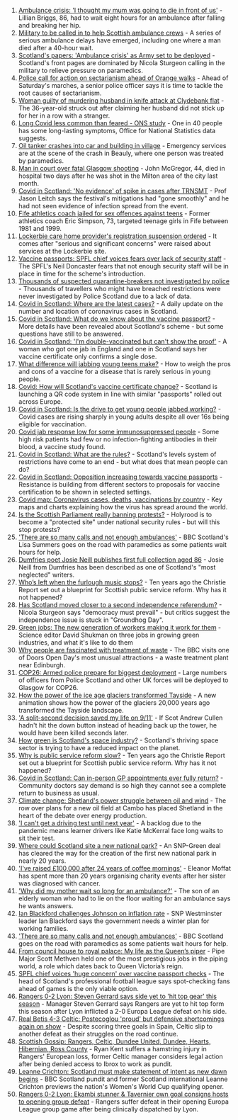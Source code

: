 1. [Ambulance crisis: 'I thought my mum was going to die in front of us'](https://www.bbc.co.uk/news/uk-scotland-edinburgh-east-fife-58585395?at_medium=RSS&at_campaign=KARANGA) - Lillian Briggs, 86, had to wait eight hours for an ambulance after falling and breaking her hip.
2. [Military to be called in to help Scottish ambulance crews](https://www.bbc.co.uk/news/uk-scotland-scotland-politics-58585349?at_medium=RSS&at_campaign=KARANGA) - A series of serious ambulance delays have emerged, including one where a man died after a 40-hour wait.
3. [Scotland's papers: 'Ambulance crisis' as Army set to be deployed](https://www.bbc.co.uk/news/uk-scotland-58593702?at_medium=RSS&at_campaign=KARANGA) - Scotland's front pages are dominated by Nicola Sturgeon calling in the military to relieve pressure on paramedics.
4. [Police call for action on sectarianism ahead of Orange walks](https://www.bbc.co.uk/news/uk-scotland-58586533?at_medium=RSS&at_campaign=KARANGA) - Ahead of Saturday's marches, a senior police officer says it is time to tackle the root causes of sectarianism.
5. [Woman guilty of murdering husband in knife attack at Clydebank flat](https://www.bbc.co.uk/news/uk-scotland-glasgow-west-58584025?at_medium=RSS&at_campaign=KARANGA) - The 36-year-old struck out after claiming her husband did not stick up for her in a row with a stranger.
6. [Long Covid less common than feared - ONS study](https://www.bbc.co.uk/news/health-58584558?at_medium=RSS&at_campaign=KARANGA) - One in 40 people has some long-lasting symptoms, Office for National Statistics data suggests.
7. [Oil tanker crashes into car and building in village](https://www.bbc.co.uk/news/uk-scotland-highlands-islands-58585603?at_medium=RSS&at_campaign=KARANGA) - Emergency services are at the scene of the crash in Beauly, where one person was treated by paramedics.
8. [Man in court over fatal Glasgow shooting](https://www.bbc.co.uk/news/uk-scotland-glasgow-west-58578157?at_medium=RSS&at_campaign=KARANGA) - John McGregor, 44, died in hospital two days after he was shot in the Milton area of the city last month.
9. [Covid in Scotland: 'No evidence' of spike in cases after TRNSMT](https://www.bbc.co.uk/news/uk-scotland-58581828?at_medium=RSS&at_campaign=KARANGA) - Prof Jason Leitch says the festival's mitigations had "gone smoothly" and he had not seen evidence of infection spread from the event.
10. [Fife athletics coach jailed for sex offences against teens](https://www.bbc.co.uk/news/uk-scotland-58586532?at_medium=RSS&at_campaign=KARANGA) - Former athletics coach Eric Simpson, 73, targeted teenage girls in Fife between 1981 and 1999.
11. [Lockerbie care home provider's registration suspension ordered](https://www.bbc.co.uk/news/uk-scotland-south-scotland-58587223?at_medium=RSS&at_campaign=KARANGA) - It comes after "serious and significant concerns" were raised about services at the Lockerbie site.
12. [Vaccine passports: SPFL chief voices fears over lack of security staff](https://www.bbc.co.uk/news/uk-scotland-58584572?at_medium=RSS&at_campaign=KARANGA) - The SPFL's Neil Doncaster fears that not enough security staff will be in place in time for the scheme's introduction.
13. [Thousands of suspected quarantine-breakers not investigated by police](https://www.bbc.co.uk/news/uk-scotland-58574130?at_medium=RSS&at_campaign=KARANGA) - Thousands of travellers who might have breached restrictions were never investigated by Police Scotland due to a lack of data.
14. [Covid in Scotland: Where are the latest cases?](https://www.bbc.co.uk/news/uk-scotland-53511877?at_medium=RSS&at_campaign=KARANGA) - A daily update on the number and location of coronavirus cases in Scotland.
15. [Covid in Scotland: What do we know about the vaccine passport?](https://www.bbc.co.uk/news/uk-scotland-58422607?at_medium=RSS&at_campaign=KARANGA) - More details have been revealed about Scotland's scheme - but some questions have still to be answered.
16. [Covid in Scotland: 'I'm double-vaccinated but can't show the proof'](https://www.bbc.co.uk/news/uk-scotland-58475922?at_medium=RSS&at_campaign=KARANGA) - A woman who got one jab in England and one in Scotland says her vaccine certificate only confirms a single dose.
17. [What difference will jabbing young teens make?](https://www.bbc.co.uk/news/health-58423152?at_medium=RSS&at_campaign=KARANGA) - How to weigh the pros and cons of a vaccine for a disease that is rarely serious in young people.
18. [Covid: How will Scotland's vaccine certificate change?](https://www.bbc.co.uk/news/uk-scotland-57519070?at_medium=RSS&at_campaign=KARANGA) - Scotland is launching a QR code system in line with similar "passports" rolled out across Europe.
19. [Covid in Scotland: Is the drive to get young people jabbed working?](https://www.bbc.co.uk/news/uk-scotland-58342389?at_medium=RSS&at_campaign=KARANGA) - Covid cases are rising sharply in young adults despite all over 16s being eligible for vaccination.
20. [Covid jab response low for some immunosuppressed people](https://www.bbc.co.uk/news/health-58317261?at_medium=RSS&at_campaign=KARANGA) - Some high risk patients had few or no infection-fighting antibodies in their blood, a vaccine study found.
21. [Covid in Scotland: What are the rules?](https://www.bbc.co.uk/news/uk-scotland-53166816?at_medium=RSS&at_campaign=KARANGA) - Scotland's levels system of restrictions have come to an end - but what does that mean people can do?
22. [Covid in Scotland: Opposition increasing towards vaccine passports](https://www.bbc.co.uk/news/uk-scotland-scotland-politics-58453551?at_medium=RSS&at_campaign=KARANGA) - Resistance is building from different sectors to proposals for vaccine certification to be shown in selected settings.
23. [Covid map: Coronavirus cases, deaths, vaccinations by country](https://www.bbc.co.uk/news/world-51235105?at_medium=RSS&at_campaign=KARANGA) - Key maps and charts explaining how the virus has spread around the world.
24. [Is the Scottish Parliament really banning protests?](https://www.bbc.co.uk/news/uk-scotland-scotland-politics-58570525?at_medium=RSS&at_campaign=KARANGA) - Holyrood is to become a "protected site" under national security rules - but will this stop protests?
25. ['There are so many calls and not enough ambulances'](https://www.bbc.co.uk/news/uk-scotland-58547288?at_medium=RSS&at_campaign=KARANGA) - BBC Scotland's Lisa Summers goes on the road with paramedics as some patients wait hours for help.
26. [Dumfries poet Josie Neill publishes first full collection aged 86](https://www.bbc.co.uk/news/uk-scotland-south-scotland-58570423?at_medium=RSS&at_campaign=KARANGA) - Josie Neill from Dumfries has been described as one of Scotland's "most neglected" writers.
27. [Who’s left when the furlough music stops?](https://www.bbc.co.uk/news/uk-scotland-58566334?at_medium=RSS&at_campaign=KARANGA) - Ten years ago the Christie Report set out a blueprint for Scottish public service reform. Why has it not happened?
28. [Has Scotland moved closer to a second independence referendum?](https://www.bbc.co.uk/news/uk-scotland-scotland-politics-58543558?at_medium=RSS&at_campaign=KARANGA) - Nicola Sturgeon says "democracy must prevail" - but critics suggest the independence issue is stuck in "Groundhog Day".
29. [Green jobs: The new generation of workers making it work for them](https://www.bbc.co.uk/news/science-environment-58549135?at_medium=RSS&at_campaign=KARANGA) - Science editor David Shukman on three jobs in growing green industries, and what it's like to do them
30. [Why people are fascinated with treatment of waste](https://www.bbc.co.uk/news/uk-scotland-58539614?at_medium=RSS&at_campaign=KARANGA) - The BBC visits one of Doors Open Day's most unusual attractions - a waste treatment plant near Edinburgh.
31. [COP26: Armed police prepare for biggest deployment](https://www.bbc.co.uk/news/uk-scotland-58515311?at_medium=RSS&at_campaign=KARANGA) - Large numbers of officers from Police Scotland and other UK forces will be deployed to Glasgow for COP26.
32. [How the power of the ice age glaciers transformed Tayside](https://www.bbc.co.uk/news/uk-scotland-tayside-central-58514896?at_medium=RSS&at_campaign=KARANGA) - A new animation shows how the power of the glaciers 20,000 years ago transformed the Tayside landscape.
33. ['A split-second decision saved my life on 9/11'](https://www.bbc.co.uk/news/uk-scotland-glasgow-west-58515271?at_medium=RSS&at_campaign=KARANGA) - If Scot Andrew Cullen hadn't hit the down button instead of heading back up the tower, he would have been killed seconds later.
34. [How green is Scotland's space industry?](https://www.bbc.co.uk/news/uk-scotland-highlands-islands-58190702?at_medium=RSS&at_campaign=KARANGA) - Scotland's thriving space sector is trying to have a reduced impact on the planet.
35. [Why is public service reform slow?](https://www.bbc.co.uk/news/uk-scotland-58490102?at_medium=RSS&at_campaign=KARANGA) - Ten years ago the Christie Report set out a blueprint for Scottish public service reform. Why has it not happened?
36. [Covid in Scotland: Can in-person GP appointments ever fully return?](https://www.bbc.co.uk/news/uk-scotland-58481878?at_medium=RSS&at_campaign=KARANGA) - Community doctors say demand is so high they cannot see a complete return to business as usual.
37. [Climate change: Shetland's power struggle between oil and wind](https://www.bbc.co.uk/news/uk-scotland-58464439?at_medium=RSS&at_campaign=KARANGA) - The row over plans for a new oil field at Cambo has placed Shetland in the heart of the debate over energy production.
38. ['I can't get a driving test until next year'](https://www.bbc.co.uk/news/uk-scotland-58435040?at_medium=RSS&at_campaign=KARANGA) - A backlog due to the pandemic means learner drivers like Katie McKerral face long waits to sit their test.
39. [Where could Scotland site a new national park?](https://www.bbc.co.uk/news/uk-scotland-south-scotland-58400051?at_medium=RSS&at_campaign=KARANGA) - An SNP-Green deal has cleared the way for the creation of the first new national park in nearly 20 years.
40. ['I've raised £100,000 after 24 years of coffee mornings'](https://www.bbc.co.uk/news/uk-scotland-south-scotland-58383506?at_medium=RSS&at_campaign=KARANGA) - Eleanor Moffat has spent more than 20 years organising charity events after her sister was diagnosed with cancer.
41. ['Why did my mother wait so long for an ambulance?'](https://www.bbc.co.uk/news/uk-scotland-58591075?at_medium=RSS&at_campaign=KARANGA) - The son of an elderly woman who had to lie on the floor waiting for an ambulance says he wants answers.
42. [Ian Blackford challenges Johnson on inflation rate](https://www.bbc.co.uk/news/uk-politics-58570946?at_medium=RSS&at_campaign=KARANGA) - SNP Westminster leader Ian Blackford says the government needs a winter plan for working families.
43. ['There are so many calls and not enough ambulances'](https://www.bbc.co.uk/news/uk-scotland-58573795?at_medium=RSS&at_campaign=KARANGA) - BBC Scotland goes on the road with paramedics as some patients wait hours for help.
44. [From council house to royal palace: My life as the Queen’s piper](https://www.bbc.co.uk/news/uk-scotland-58476253?at_medium=RSS&at_campaign=KARANGA) - Pipe Major Scott Methven held one of the most prestigious jobs in the piping world, a role which dates back to Queen Victoria’s reign.
45. [SPFL chief voices 'huge concern' over vaccine passport checks](https://www.bbc.co.uk/news/uk-scotland-58537877?at_medium=RSS&at_campaign=KARANGA) - The head of Scotland's professional football league says spot-checking fans ahead of games is the only viable option.
46. [Rangers 0-2 Lyon: Steven Gerrard says side yet to 'hit top gear' this season](https://www.bbc.co.uk/sport/football/58591878?at_medium=RSS&at_campaign=KARANGA) - Manager Steven Gerrard says Rangers are yet to hit top form this season after Lyon inflicted a 2-0 Europa League defeat on his side.
47. [Real Betis 4-3 Celtic: Postecoglou 'proud' but defensive shortcomings again on show](https://www.bbc.co.uk/sport/football/58591168?at_medium=RSS&at_campaign=KARANGA) - Despite scoring three goals in Spain, Celtic slip to another defeat as their struggles on the road continue.
48. [Scottish Gossip: Rangers, Celtic, Dundee United, Dundee, Hearts, Hibernian, Ross County](https://www.bbc.co.uk/sport/football/58593909?at_medium=RSS&at_campaign=KARANGA) - Ryan Kent suffers a hamstring injury in Rangers' European loss, former Celtic manager considers legal action after being denied access to Ibrox to work as pundit.
49. [Leanne Crichton: Scotland must make statement of intent as new dawn begins](https://www.bbc.co.uk/sport/football/58590392?at_medium=RSS&at_campaign=KARANGA) - BBC Scotland pundit and former Scotland international Leanne Crichton previews the nation's Women's World Cup qualifying opener.
50. [Rangers 0-2 Lyon: Ekambi stunner & Tavernier own goal consigns hosts to opening group defeat](https://www.bbc.co.uk/sport/football/58493153?at_medium=RSS&at_campaign=KARANGA) - Rangers suffer defeat in their opening Europa League group game after being clinically dispatched by Lyon.
